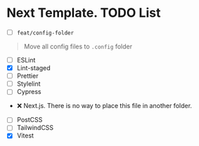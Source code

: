 # Next Template. TODO List

- [ ] ``feat/config-folder``
> Move all config files to ``.config`` folder
  - [ ] ESLint
  - [X] Lint-staged
  - [ ] Prettier
  - [ ] Stylelint
  - [ ] Cypress
  - ❌ Next.js. There is no way to place this file in another folder.
  - [ ] PostCSS
  - [ ] TailwindCSS
  - [X] Vitest
